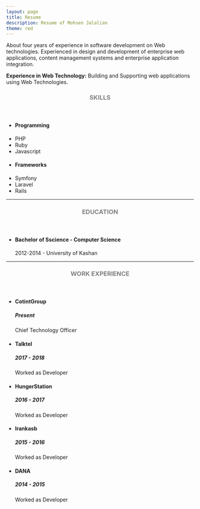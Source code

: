 ```yaml
---
layout: page
title: Resume
description: Resume of Mohsen Jalalian
theme: red
---
```

About four years of experience in software development on Web technologies. Experienced in design and development of enterprise web applications, content management systems and enterprise application integration.

**Experience in Web Technology:**
Building and Supporting web applications using Web Technologies.

<!-- Skills -->
<section class="row">
	<header class="col-md-3">
		<h3 style="text-transform:uppercase;color:gray">Skills</h3>
	</header>
	<div class="col-md-9">
		<div class="row">
			<div class="col-md-6">
				<ul class="list-group">
					<li class="list-group-item active"><h4><strong>Programming</strong></h4></li>
					<li class="list-group-item">PHP</li>
					<li class="list-group-item">Ruby</li>
					<li class="list-group-item">Javascript</li>
				</ul>
			</div>
			<div class="col-md-6">
				<ul class="list-group">
					<li class="list-group-item active"><h4><strong>Frameworks</strong></h4></li>
					<li class="list-group-item">Symfony</li>
					<li class="list-group-item">Laravel</li>
					<li class="list-group-item">Rails</li>
				</ul>
			</div>
		</div>
	</div>
</section>
<hr/>
<!-- Education -->
<section class="row">
	<header class="col-md-3">
		<h3 style="text-transform:uppercase;color:gray">Education</h3>
	</header>
	<div class="col-md-9">
		<ul>
			<li>
				<h4>Bachelor of Sscience - Computer Science</h4>
				<p>2012-2014 - University of Kashan</p>
			</li>
		</ul>
	</div>
</section>
<hr/>
<!-- Work -->
<section class="row">
	<header class="col-md-3">
		<h3 style="text-transform:uppercase;color:gray">Work Experience</h3>
	</header>
	<div class="col-md-9">
		<ul>
			<li>
				<h4>CotintGroup</h4>
				<h5>Present</h5>
				<p>Chief Technology Officer</p>
			</li>
			<li>
				<h4>Talktel</h4>
				<h5>2017 - 2018</h5>
				<p>Worked as Developer</p>
			</li>
			<li>
				<h4>HungerStation</h4>
				<h5>2016 - 2017</h5>
				<p>Worked as Developer</p>
			</li>
			<li>
				<h4>Irankasb</h4>
				<h5>2015 - 2016</h5>
				<p>Worked as Developer</p>
			</li>
			<li>
            	<h4>DANA</h4>
            	<h5>2014 - 2015</h5>
            	<p>Worked as Developer</p>
            </li>
		</ul>
	</div>
</section>

